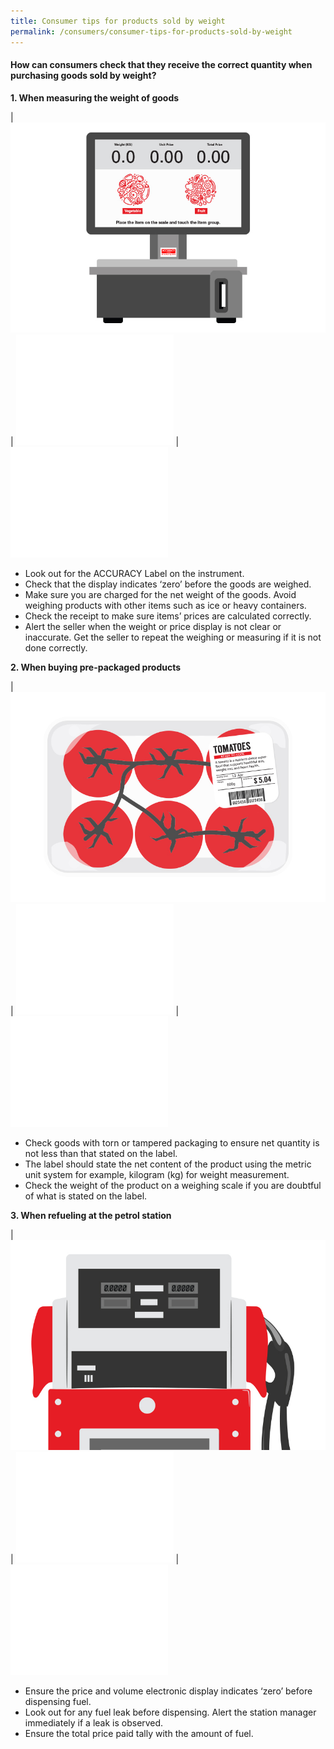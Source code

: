 ```yaml
---
title: Consumer tips for products sold by weight
permalink: /consumers/consumer-tips-for-products-sold-by-weight
---
```


#### How can consumers check that they receive the correct quantity when purchasing goods sold by weight? 

**1. When measuring the weight of goods**

| ![illustration-02](/images/Consumers/illustration-02.jpg) | ![blank](images/about/blank.png) | ![blank](images/about/blank.png) 

- Look out for the ACCURACY Label on the instrument.
- Check that the display indicates ‘zero’ before the goods are weighed.
- Make sure you are charged for the net weight of the goods. Avoid weighing products with other items such as ice or heavy containers.
- Check the receipt to make sure items’ prices are calculated correctly.
- Alert the seller when the weight or price display is not clear or inaccurate. Get the seller to repeat the weighing or measuring if it is not done correctly.

**2. When buying pre-packaged products**

| ![illustration-01](/images/Consumers/illustration-01.jpg) | ![blank](images/about/blank.png) | ![blank](images/about/blank.png)  

- Check goods with torn or tampered packaging to ensure net quantity is not less than that stated on the label.
- The label should state the net content of the product using the metric unit system for example, kilogram (kg) for weight measurement.
- Check the weight of the product on a weighing scale if you are doubtful of what is stated on the label.

**3. When refueling at the petrol station**

| ![illustration-03](/images/Consumers/illustration-03.jpg) | ![blank](images/about/blank.png) | ![blank](images/about/blank.png) 

- Ensure the price and volume electronic display indicates ‘zero’ before dispensing fuel.
- Look out for any fuel leak before dispensing. Alert the station manager immediately if a leak is observed.
- Ensure the total price paid tally with the amount of fuel.
